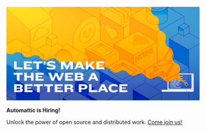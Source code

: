 ![Open Source at Automattic](https://github.com/Automattic/.github/blob/trunk/images/open-source-at-automattic.png)

**Automattic is Hiring!**

Unlock the power of open source and distributed work. [Come join us!](https://automattic.com/work-with-us/)